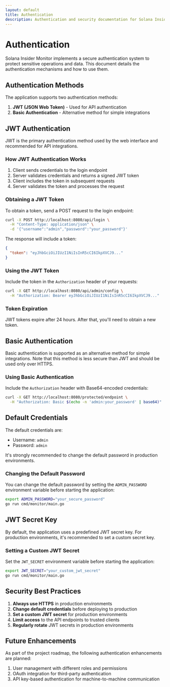 ```yaml
---
layout: default
title: Authentication
description: Authentication and security documentation for Solana Insider Monitor
---
```


# Authentication

Solana Insider Monitor implements a secure authentication system to protect sensitive operations and data. This document details the authentication mechanisms and how to use them.

## Authentication Methods

The application supports two authentication methods:

1. **JWT (JSON Web Token)** - Used for API authentication
2. **Basic Authentication** - Alternative method for simple integrations

## JWT Authentication

JWT is the primary authentication method used by the web interface and recommended for API integrations.

### How JWT Authentication Works

1. Client sends credentials to the login endpoint
2. Server validates credentials and returns a signed JWT token
3. Client includes the token in subsequent requests
4. Server validates the token and processes the request

### Obtaining a JWT Token

To obtain a token, send a POST request to the login endpoint:

```bash
curl -X POST http://localhost:8080/api/login \
  -H "Content-Type: application/json" \
  -d '{"username":"admin","password":"your_password"}'
```

The response will include a token:

```json
{
  "token": "eyJhbGciOiJIUzI1NiIsInR5cCI6IkpXVCJ9..."
}
```

### Using the JWT Token

Include the token in the `Authorization` header of your requests:

```bash
curl -X GET http://localhost:8080/api/admin/config \
  -H "Authorization: Bearer eyJhbGciOiJIUzI1NiIsInR5cCI6IkpXVCJ9..."
```

### Token Expiration

JWT tokens expire after 24 hours. After that, you'll need to obtain a new token.

## Basic Authentication

Basic authentication is supported as an alternative method for simple integrations. Note that this method is less secure than JWT and should be used only over HTTPS.

### Using Basic Authentication

Include the `Authorization` header with Base64-encoded credentials:

```bash
curl -X GET http://localhost:8080/protected/endpoint \
  -H "Authorization: Basic $(echo -n 'admin:your_password' | base64)"
```

## Default Credentials

The default credentials are:

- Username: `admin`
- Password: `admin`

It's strongly recommended to change the default password in production environments.

### Changing the Default Password

You can change the default password by setting the `ADMIN_PASSWORD` environment variable before starting the application:

```bash
export ADMIN_PASSWORD="your_secure_password"
go run cmd/monitor/main.go
```

## JWT Secret Key

By default, the application uses a predefined JWT secret key. For production environments, it's recommended to set a custom secret key.

### Setting a Custom JWT Secret

Set the `JWT_SECRET` environment variable before starting the application:

```bash
export JWT_SECRET="your_custom_jwt_secret"
go run cmd/monitor/main.go
```

## Security Best Practices

1. **Always use HTTPS** in production environments
2. **Change default credentials** before deploying to production
3. **Set a custom JWT secret** for production environments
4. **Limit access** to the API endpoints to trusted clients
5. **Regularly rotate** JWT secrets in production environments

## Future Enhancements

As part of the project roadmap, the following authentication enhancements are planned:

1. User management with different roles and permissions
2. OAuth integration for third-party authentication
3. API key-based authentication for machine-to-machine communication
